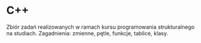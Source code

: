 # C++
Zbiór zadań realizowanych w ramach kursu programowania strukturalnego na studiach. Zagadnienia: zmienne, pętle, funkcje, tablice, klasy.
